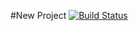 #New Project
[![Build Status](https://dev.azure.com/shodimuolayinka/Fahrenheit/_apis/build/status%2Folashodimu.New-Project?branchName=master)](https://dev.azure.com/shodimuolayinka/Fahrenheit/_build/latest?definitionId=6&branchName=master)
